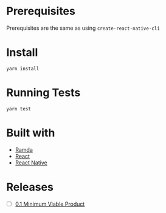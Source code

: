 # Prerequisites

Prerequisites are the same as using `create-react-native-cli`

# Install

```
yarn install
```

# Running Tests

```
yarn test
```

# Built with

* [Ramda](http://ramdajs.com/)
* [React](https://reactjs.org/)
* [React Native](http://facebook.github.io/react-native/)

# Releases

* [ ] [0.1 Minimum Viable Product](https://github.com/KenleyArai/HeartMonitor/wiki/Releases#minimum-viable-product)
